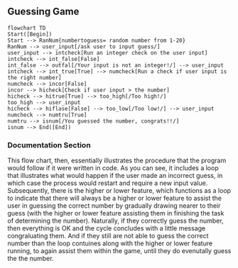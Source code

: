 ## Guessing Game

```mermaid
flowchart TD
Start([Begin])
Start --> RanNum{numbertoguess= random number from 1-20}
RanNum --> user_input[/ask user to input guess/]
user_input --> intcheck[Run an integer check on the user input]
intcheck --> int_false[False]
int_false --> outfal[/Your input is not an integer!/] --> user_input
intcheck --> int_true[True] --> numcheck[Run a check if user input is the right number]
numcheck --> incor[False]
incor --> hicheck[Check if user input > the number]
hicheck --> hitrue[True] --> too_high[/Too high!/]
too_high --> user_input
hicheck --> hiflase[False] --> too_low[/Too low!/] --> user_input
numcheck --> numtru[True]
numtru --> isnum[/You guessed the number, congrats!!/]
isnum --> End([End])

```

### Documentation Section
This flow chart, then, essentially illustrates the procedure that the program would follow if it were written in code. As you can see, it includes a loop that illustrates what would happen if the user made an incorrect guess, in which case the process would restart and require a new input value. Subsequently, there is the higher or lower feature, which functions as a loop to indicate that there will always be a higher or lower feature to assist the user in guessing the correct number by gradually drawing nearer to their guess (with the higher or lower feature assisting them in finishing the task of determining the number). Naturally, if they correctly guess the number, then everything is OK and the cycle concludes with a little message congraluating them. And if they still are not able to guess the correct number than the loop contuines along with the higher or lower feature running, to again assist them within the game, until they do evenutally guess the the number.